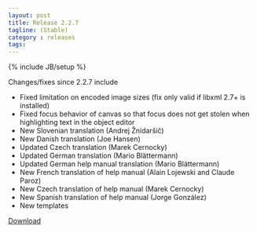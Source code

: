 ```yaml
---
layout: post
title: Release 2.2.7
tagline: (Stable)
category : releases
tags:
---
```

{% include JB/setup %}

Changes/fixes since 2.2.7 include

- Fixed limitation on encoded image sizes (fix only valid if libxml 2.7+ is installed)
- Fixed focus behavior of canvas so that focus does not get stolen when highlighting text in the object editor
- New Slovenian translation (Andrej Žnidaršič)
- New Danish translation (Joe Hansen)
- Updated Czech translation (Marek Cernocky)
- Updated German translation (Mario Blättermann)
- Updated German help manual translation (Mario Blättermann)
- New French translation of help manual (Alain Lojewski and Claude Paroz)
- New Czech translation of help manual (Marek Cernocky)
- New Spanish translation of help manual (Jorge González)
- New templates

[Download](/pages/download.html)
